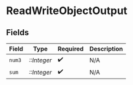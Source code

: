 # ReadWriteObjectOutput


## Fields

| Field              | Type               | Required           | Description        |
| ------------------ | ------------------ | ------------------ | ------------------ |
| `num3`             | *::Integer*        | :heavy_check_mark: | N/A                |
| `sum`              | *::Integer*        | :heavy_check_mark: | N/A                |
